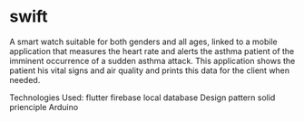 # swift

A smart watch suitable for both genders and all ages, linked to a mobile application that measures the heart rate and alerts the asthma patient of the imminent occurrence of a sudden asthma attack. This application shows the patient his vital signs and air quality and prints this data for the client when needed.

Technologies Used:
flutter
firebase
local database
Design pattern 
solid prienciple 
Arduino 
